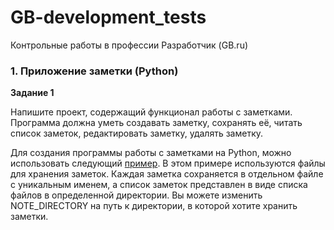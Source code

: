 # GB-development_tests
Контрольные работы в профессии Разработчик (GB.ru)

### 1. Приложение заметки (Python)

**Задание 1**

Напишите проект, содержащий функционал работы с заметками. Программа должна уметь создавать заметку, сохранять её, читать список заметок, редактировать заметку, удалять заметку.

Для создания программы работы с заметками на Python, можно использовать следующий [пример](/1_python/note.py). 
В этом примере используются файлы для хранения заметок. 
Каждая заметка сохраняется в отдельном файле с уникальным именем, а список заметок представлен в виде списка файлов в определенной директории.
Вы можете изменить NOTE_DIRECTORY на путь к директории, в которой хотите хранить заметки.
